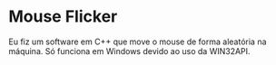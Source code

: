 # Mouse Flicker
Eu fiz um software em C++ que move o mouse de forma aleatória na máquina. Só funciona em Windows devido ao uso da WIN32API.
